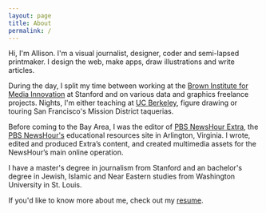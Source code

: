 ```yaml
---
layout: page
title: About
permalink: /
---
```


Hi, I'm Allison. I'm a visual journalist, designer, coder and semi-lapsed printmaker. I design the web, make apps, draw illustrations and write articles.  

During the day, I split my time between working at the [Brown Institute for Media Innovation](http://brown.stanford.edu) at Stanford and on various data and graphics freelance projects. Nights, I'm either teaching at [UC Berkeley](https://journalism.berkeley.edu/curriculum/newmedia/), figure drawing or touring San Francisco's Mission District taquerias.

Before coming to the Bay Area, I was the editor of [PBS NewsHour Extra](http://www.newshour.pbs.org/extra), the [PBS NewsHour's](http://newshour.pbs.org) educational resources site in Arlington, Virginia. I wrote, edited and produced Extra’s content, and created multimedia assets for the NewsHour’s main online operation.

I have a master's degree in journalism from Stanford and an bachelor's degree in Jewish, Islamic and Near Eastern studies from Washington University in St. Louis.

If you'd like to know more about me, check out my [resume](/resume/).
